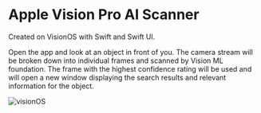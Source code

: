 # Apple Vision Pro AI Scanner

Created on VisionOS with Swift and Swift UI. 

Open the app and look at an object in front of you. The camera stream will be broken down into individual frames and scanned by Vision ML foundation. The frame with the highest confidence rating will be used and will open a new window displaying the search results and relevant information for the object.


![visionOS](https://imgur.com/a/GM3o0ww)
